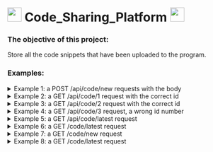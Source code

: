 # <img height="32" width="32" src="https://unpkg.com/simple-icons@v6/icons/springboot.svg" /> Code_Sharing_Platform <img height="32" width="32" src="https://unpkg.com/simple-icons@v6/icons/postman.svg" />
### The objective of this project:
Store all the code snippets that have been uploaded to the program.
### Examples:
<details>
<summary>Example 1: a POST /api/code/new requests with the body</summary>

![](https://user-images.githubusercontent.com/90090114/187080697-3f897a61-0f55-4954-8e7a-495cc12ae99b.png)
![](https://user-images.githubusercontent.com/90090114/187081060-086e40c0-2f0e-4342-8866-c8ef747d8c55.png)
>ID is the unique number of the snippet that helps you access it via the endpoint GET /code/N.
</details>
<details>
<summary>Example 2: a GET /api/code/1 request with the correct id</summary>

![](https://user-images.githubusercontent.com/90090114/187081333-3bc7d26a-f112-46c7-b235-9b0943ad1a2a.png)
</details>
<details>
<summary>Example 3: a GET /api/code/2 request with the correct id</summary>

![](https://user-images.githubusercontent.com/90090114/187081364-9633f141-599b-42be-9916-41da345195ec.png)
</details>
<details>
<summary>Example 4: a GET /api/code/3 request, a wrong id number</summary>

![](https://user-images.githubusercontent.com/90090114/187081392-4eff3bc8-5977-4d6f-b30e-6c2e1f15813d.png)
</details>
<details>
<summary>Example 5: a GET /api/code/latest request</summary>

![](https://user-images.githubusercontent.com/90090114/187081469-100426b2-6464-492a-9b93-17f06651dc09.png)
>Return a JSON array with 10 most recently uploaded code snippets sorted from the newest to the oldest.
</details>
<details>
<summary>Example 6: a GET /code/latest request</summary>

![](https://user-images.githubusercontent.com/90090114/187081597-3ebebc48-2091-480d-94d5-414b0377853b.png)
>Use the following dependency in the build.gradle file to be able to use FreeMarker:
>```
>implementation 'org.springframework.boot:spring-boot-starter-freemarker'
>```
>Apache FreeMarker™ is a template engine: a Java library to generate text output (HTML web pages, e-mails, configuration files, source code, etc.).
</details>
<details>
<summary>Example 7: a GET /code/new request</summary>

![](https://user-images.githubusercontent.com/90090114/187081787-eed94929-09de-439f-ae67-64d4c8b32e83.png)
![](https://user-images.githubusercontent.com/90090114/187081791-cf9736f8-660d-444f-a828-920b079f7b1e.png)
</details>
<details>
<summary>Example 8: a GET /code/latest request</summary>

![](https://user-images.githubusercontent.com/90090114/187081873-37d07a7d-7d9c-47b3-af7c-34e8cf52e652.png)
</details>
